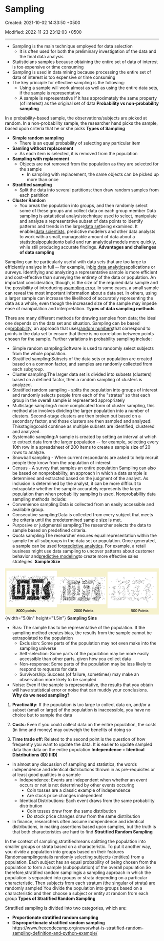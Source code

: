 # Sampling

Created: 2021-10-02 14:33:50 +0500

Modified: 2022-11-23 23:12:03 +0500

---
-   Sampling is the main technique employed for data selection
    -   It is often used for both the preliminary investigation of the data and the final data analysis
-   Statisticians samples because obtaining the entire set of data of interest is too expensive or time consuming
-   Sampling is used in data mining because processing the entire set of data of interest is too expensive or time consuming
-   The key principle for effective sampling is the following:
    -   Using a sample will work almost as well as using the entire data sets, if the sample is representative
    -   A sample is representative if it has approximately the same property (of interest) as the original set of data
**Probability vs non-probability sampling**

In a probability-based sample, the observations/subjects are picked at random. In a non-probability sample, the researcher hand picks the sample, based upon criteria that he or she picks
**Types of Sampling**
-   **Simple random sampling**
    -   There is an equal probability of selecting any particular item
-   **Samling without replacement**
    -   As each item is selected, it is removed from the population
-   **Sampling with replacement**
    -   Objects are not removed from the population as they are selected for the sample
        -   In sampling with replacement, the same objects can be picked up more than once
-   **Stratified sampling**
    -   Split the data into several partitions; then draw random samples from each paritition
-   **Cluster Random**
    -   You break the population into groups, and then randomly select some of these groups and collect data on each group member
Data sampling is a[statistical analysis](https://whatis.techtarget.com/definition/statistical-analysis)technique used to select, manipulate and analyze a representative subset of data points to identify patterns and trends in the larger[data set](https://whatis.techtarget.com/definition/data-set)being examined. It enables[data scientists](https://searchenterpriseai.techtarget.com/definition/data-scientist), predictive modelers and other data analysts to work with a small, manageable amount of data about a statistical[population](https://whatis.techtarget.com/definition/population)to build and run analytical models more quickly, while still producing accurate findings.
**Advantages and challenges of data sampling**

Sampling can be particularly useful with data sets that are too large to efficiently analyze in full -- for example, in[big data analytics](https://searchbusinessanalytics.techtarget.com/definition/big-data-analytics)applications or surveys. Identifying and analyzing a representative sample is more efficient and cost-effective than surveying the entirety of the data or population.
An important consideration, though, is the size of the required data sample and the possibility of introducing a[sampling error](https://whatis.techtarget.com/definition/sampling-error). In some cases, a small sample can reveal the most important information about a data set. In others, using a larger sample can increase the likelihood of accurately representing the data as a whole, even though the increased size of the sample may impede ease of manipulation and interpretation.
**Types of data sampling methods**

There are many different methods for drawing samples from data; the ideal one depends on the data set and situation. Sampling can be based on[probability](https://whatis.techtarget.com/definition/probability), an approach that uses[random numbers](https://whatis.techtarget.com/definition/random-numbers)that correspond to points in the data set to ensure that there is no correlation between points chosen for the sample. Further variations in probability sampling include:
-   Simple random sampling:Software is used to randomly select subjects from the whole population.
-   Stratified sampling:Subsets of the data sets or population are created based on a common factor, and samples are randomly collected from each subgroup.
-   Cluster sampling:The larger data set is divided into subsets (clusters) based on a defined factor, then a random sampling of clusters is analyzed.
-   Stratified random sampling - splits the population into groups of interest and randomly selects people from each of the "stratas" so that each group in the overall sample is represented appropriately
-   Multistage sampling:A more complicated form of cluster sampling, this method also involves dividing the larger population into a number of clusters. Second-stage clusters are then broken out based on a secondary factor, and those clusters are then sampled and analyzed. Thisstagingcould continue as multiple subsets are identified, clustered and analyzed.
-   Systematic sampling:A sample is created by setting an interval at which to extract data from the larger population -- for example, selecting every 10th row in a spreadsheet of 200 items to create a sample size of 20 rows to analyze.
-   Snowball sampling - When current respondants are asked to help recruit people they know from the population of interest
-   Census - A survey that samples an entire population
Sampling can also be based on nonprobability, an approach in which a data sample is determined and extracted based on the judgment of the analyst. As inclusion is determined by the analyst, it can be more difficult to extrapolate whether the sample accurately represents the larger population than when probability sampling is used.
Nonprobability data sampling methods include:
-   Convenience sampling:Data is collected from an easily accessible and available group.
-   Consecutive sampling:Data is collected from every subject that meets the criteria until the predetermined sample size is met.
-   Purposive or judgmental sampling:The researcher selects the data to sample based on predefined criteria.
-   Quota sampling:The researcher ensures equal representation within the sample for all subgroups in the data set or population.
Once generated, a sample can be used for[predictive analytics](https://searchbusinessanalytics.techtarget.com/definition/predictive-analytics). For example, a retail business might use data sampling to uncover patterns about customer behavior and[predictive modeling](https://searchenterpriseai.techtarget.com/definition/predictive-modeling)to create more effective sales strategies.
**Sample Size**

![8000 points 2000 Points 500 Points ](media/Sampling-image1.jpeg){width="5.0in" height="1.5in"}
**Sampling Sins**
-   Bias: The sample has to be representative of the population. If the sampling method creates bias, the results from the sample cannot be extrapolated to the population
    -   Exclusion: Some parts of the population may not even make into the sampling universe
    -   Self-selection: Some parts of the population may be more easily accessible than other parts, given how you collect data
    -   Non-response: Some parts of the population may be less likely to respond to requests for data
    -   Survivorship: Success (of failure, sometimes) may make an observation more likely to be sampled
-   Noise: Even if the sample is representative, the results that you obtain will have statistical error or noise that can muddy your conclusions.
**Why do we need sampling?**

1.  **Practicality:** If the population is too large to collect data on, and/or a subset (small or large) of the population is inaccessible, you have no choice but to sample the data

2.  **Costs:** Even if you could collect data on the entire population, the costs (in time and money) may outweigh the benefits of doing so

3.  **Time trade off:** Related to the second point is the question of how frequently you want to update the data. It is easier to update sampled data than data on the entire population
**Independence + Identical Distributions (ID) (IID)**
-   In almost any discussion of sampling and statistics, the words independence and identical distributions thrown in as pre-requisites or at least good qualities in a sample
    -   Independence: Events are independent when whether an event occurs or not is not determined by other events occuring
        -   Coin tosses are a classic example of independence
        -   Are stock price changes independent
    -   Identical Distributions: Each event draws from the same probability distribution
        -   Coin tosses draw from the same distribution
        -   Do stock price changes draw from the same distribution
-   In finance, researchers often assume independence and identical distributions, in making assertions based upon samples, but the truth is that both characteristics are hard to find
**Stratified Random Sampling**

In the context of sampling,stratifiedmeans splitting the population into smaller groups or strata based on a characteristic. To put it another way, you divide a population into groups based on their features
Randomsamplingentails randomly selecting subjects (entities) from a population. Each subject has an equal probability of being chosen from the population to form a sample (subpopulation) of the overall population
So therefore,stratified random samplingis a sampling approach in which the population is separated into groups or strata depending on a particular characteristic. Then subjects from each stratum (the singular of strata) are randomly sampled
You divide the population into groups based on a characteristic and then choose a subject or entity at random from each group
**Types of Stratified Random Sampling**

Stratified sampling is divided into two categories, which are:
-   **Proportionate stratified random sampling**
-   **Disproportionate stratified random sampling**
<https://www.freecodecamp.org/news/what-is-stratified-random-sampling-definition-and-python-example/>

